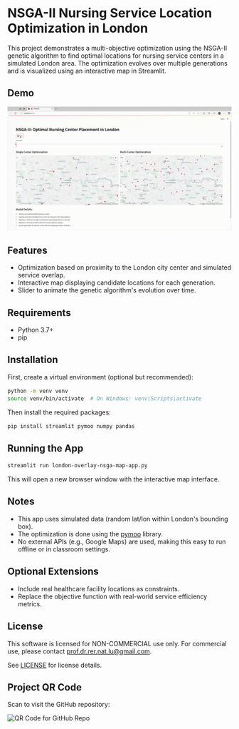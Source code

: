 # NSGA-II Nursing Service Location Optimization in London

This project demonstrates a multi-objective optimization using the NSGA-II genetic algorithm to find optimal locations for nursing service centers in a simulated London area. The optimization evolves over multiple generations and is visualized using an interactive map in Streamlit.

## Demo

![Demo of the app](demo.gif)

## Features

- Optimization based on proximity to the London city center and simulated service overlap.
- Interactive map displaying candidate locations for each generation.
- Slider to animate the genetic algorithm's evolution over time.

## Requirements

- Python 3.7+
- pip

## Installation

First, create a virtual environment (optional but recommended):

```bash
python -m venv venv
source venv/bin/activate  # On Windows: venv\Scripts\activate
```

Then install the required packages:

```bash
pip install streamlit pymoo numpy pandas
```

## Running the App

```bash
streamlit run london-overlay-nsga-map-app.py
```

This will open a new browser window with the interactive map interface.

## Notes

- This app uses simulated data (random lat/lon within London's bounding box).
- The optimization is done using the [pymoo](https://pymoo.org/) library.
- No external APIs (e.g., Google Maps) are used, making this easy to run offline or in classroom settings.

## Optional Extensions

- Include real healthcare facility locations as constraints.
- Replace the objective function with real-world service efficiency metrics.

## License

This software is licensed for NON-COMMERCIAL use only. For commercial use, please contact prof.dr.rer.nat.lu@gmail.com.

See [LICENSE](LICENSE) for license details.

## Project QR Code

Scan to visit the GitHub repository:

![QR Code for GitHub Repo](https://api.qrserver.com/v1/create-qr-code/?size=200x200&data=https://github.com/Prof-it/supply-chain)
